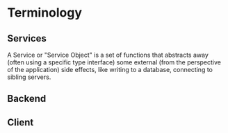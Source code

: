 # Terminology

## Services

A Service or "Service Object" is a set of functions
that abstracts away (often using a specific type interface)
some external (from the perspective of the application) side effects,
like writing to a database, connecting to sibling servers.

## Backend

## Client
